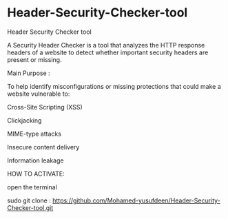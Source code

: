 # Header-Security-Checker-tool
Header Security Checker tool

A Security Header Checker is a tool that analyzes the HTTP response headers of a website to detect whether important security headers are present or missing.

Main Purpose :

To help identify misconfigurations or missing protections that could make a website vulnerable to:

Cross-Site Scripting (XSS)

Clickjacking

MIME-type attacks

Insecure content delivery

Information leakage

HOW TO ACTIVATE:

open the terminal 

sudo git clone : https://github.com/Mohamed-yusufdeen/Header-Security-Checker-tool.git

